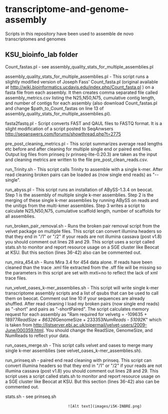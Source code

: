 transcriptome-and-genome-assembly
=================================

Scripts in this repository have been used to assemble de novo transcriptomes and genomes 

KSU_bioinfo_lab folder
----------------------

Count_fastas.pl - see assembly_quality_stats_for_multiple_assemblies.pl

assembly_quality_stats_for_multiple_assemblies.pl - This script runs a slightly modified version of Joseph Fass' Count_fasta.pl (original available at http://wiki.bioinformatics.ucdavis.edu/index.php/Count_fasta.pl ) on a fasta file from each assembly. It then creates comma separated file called assembly_metrics.csv listing the N25,N50,N75, cumulative contig length, and number of contigs for each assembly (also download Count_fastas.pl and change $path_to_Count_fastas on line 13 of assembly_quality_stats_for_multiple_assemblies.pl).

fasta2fastq.pl - Script converts FAST and QAUL files to FASTQ format. It is a slight modification of a script posted to SeqAnwsers http://seqanswers.com/forums/showthread.php?t=2775

pre_post_cleaning_metrics.pl - This script summarizes average read lengths etc before and after cleaning for multiple single end or paired end files. Output log files from prinseq (v prinseq-lite-0.20.3) are taken as the input and cleaning metrics are written to the file pre_post_clean_reads.csv.

run_Trinity.sh - This script calls Trinity to assemble with a single k-mer. After read cleaning broken pairs can be loaded as (now single end reads) as "--single".

run_abyss.pl - This script runs an installation of ABySS-1.3.4 on beocat. Step 1 is the assembly of multiple single k-mer assemblies. Step 2 is the merging of these single k-mer assemblies by running ABySS on reads and the unitigs from the multi-kmer assemblies. Step 3 writes a script to calculate N25,N50,N75, cumulative scaffold length, number of scaffolds for all assemblies.

run_broken_pair_removal.sh - Runs the broken pair removal script from the velvet package on multiple files. This script can convert illumina headers so that they end in "/1" or "/2" if your reads are not illumina cassava (post v1.8) you should comment out lines 28 and 29. This script uses a script called stats.sh to monitor and report resource usage on a SGE cluster like Beocat at KSU. But this section (lines 36-42) also can be commented out.

run_mira_454.sh - Runs Mira 3.4 for 454 data alone. If reads have been cleaned than the trace .xml file extracted from the .sff file will be missing so the parameters in this script are set with mxti=no to reflect the lack of xml trace files.

run_velvet_oases_k-mer_assemblies.sh - This script will write single k-mer transcriptome assembly scripts and a list of qsubs that can be used to call them on beocat. Comment out line 10 if your sequences are already shuffled. After read cleaning I load my broken pairs (now single end reads) as "-short" and pairs as "-shortPaired". The script calculates memory request for each assembly as "Ram required for velvetg = -109635 + 18977*ReadSize + 86326*GenomeSize + 233353*NumReads - 51092*K" which is taken from http://listserver.ebi.ac.uk/pipermail/velvet-users/2009-June/000359.html. You should change the ReadSize, GenomeSize, and NumReads to reflect your data.

run_oases_merge.sh - This script calls velvet and oases to merge many single k-mer assemblies (see velvet_oases_k-mer_assemblies.sh).

run_prinseq.sh - paired end read cleaning with prinseq. This script can convert illumina headers so that they end in "/1" or "/2" if your reads are not illumina cassava (post v1.8) you should comment out lines 28 and 29. This script uses a script called stats.sh to monitor and report resource usage on a SGE cluster like Beocat at KSU. But this section (lines 36-42) also can be commented out.  

stats.sh - see prinseq.sh
 
 



                                ![Alt text](images/i5K-INBRE.png)

